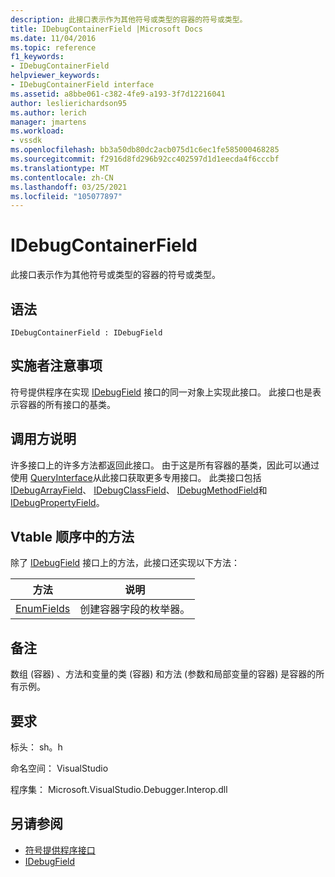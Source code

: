 ```yaml
---
description: 此接口表示作为其他符号或类型的容器的符号或类型。
title: IDebugContainerField |Microsoft Docs
ms.date: 11/04/2016
ms.topic: reference
f1_keywords:
- IDebugContainerField
helpviewer_keywords:
- IDebugContainerField interface
ms.assetid: a8bbe061-c382-4fe9-a193-3f7d12216041
author: leslierichardson95
ms.author: lerich
manager: jmartens
ms.workload:
- vssdk
ms.openlocfilehash: bb3a50db80dc2acb075d1c6ec1fe585000468285
ms.sourcegitcommit: f2916d8fd296b92cc402597d1d1eecda4f6cccbf
ms.translationtype: MT
ms.contentlocale: zh-CN
ms.lasthandoff: 03/25/2021
ms.locfileid: "105077897"
---
```

# <a name="idebugcontainerfield"></a>IDebugContainerField
此接口表示作为其他符号或类型的容器的符号或类型。

## <a name="syntax"></a>语法

```
IDebugContainerField : IDebugField
```

## <a name="notes-for-implementers"></a>实施者注意事项
 符号提供程序在实现 [IDebugField](../../../extensibility/debugger/reference/idebugfield.md) 接口的同一对象上实现此接口。 此接口也是表示容器的所有接口的基类。

## <a name="notes-for-callers"></a>调用方说明
 许多接口上的许多方法都返回此接口。 由于这是所有容器的基类，因此可以通过使用 [QueryInterface](/cpp/atl/queryinterface)从此接口获取更多专用接口。 此类接口包括 [IDebugArrayField](../../../extensibility/debugger/reference/idebugarrayfield.md)、 [IDebugClassField](../../../extensibility/debugger/reference/idebugclassfield.md)、 [IDebugMethodField](../../../extensibility/debugger/reference/idebugmethodfield.md)和 [IDebugPropertyField](../../../extensibility/debugger/reference/idebugpropertyfield.md)。

## <a name="methods-in-vtable-order"></a>Vtable 顺序中的方法
 除了 [IDebugField](../../../extensibility/debugger/reference/idebugfield.md) 接口上的方法，此接口还实现以下方法：

|方法|说明|
|------------|-----------------|
|[EnumFields](../../../extensibility/debugger/reference/idebugcontainerfield-enumfields.md)|创建容器字段的枚举器。|

## <a name="remarks"></a>备注
 数组 (容器) 、方法和变量的类 (容器) 和方法 (参数和局部变量的容器) 是容器的所有示例。

## <a name="requirements"></a>要求
 标头： sh。h

 命名空间： VisualStudio

 程序集： Microsoft.VisualStudio.Debugger.Interop.dll

## <a name="see-also"></a>另请参阅
- [符号提供程序接口](../../../extensibility/debugger/reference/symbol-provider-interfaces.md)
- [IDebugField](../../../extensibility/debugger/reference/idebugfield.md)
